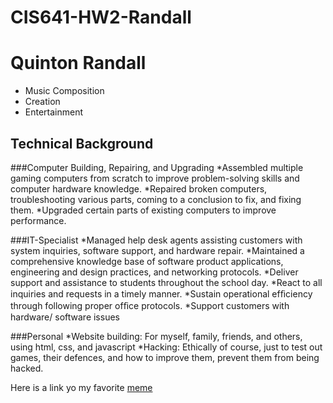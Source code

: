 # CIS641-HW2-Randall
# Quinton Randall


* Music Composition
* Creation
* Entertainment

## Technical Background 

###Computer Building, Repairing, and Upgrading
*Assembled multiple gaming computers from scratch to improve problem-solving skills and computer hardware knowledge.
*Repaired broken computers, troubleshooting various parts, coming to a conclusion to fix, and fixing them. 
*Upgraded certain parts of existing computers to improve performance.

###IT-Specialist
*Managed help desk agents assisting customers with system inquiries, software support, and hardware repair.
*Maintained a comprehensive knowledge base of software product applications, engineering and design practices, and networking protocols.
*Deliver support and assistance to students throughout the school day.
*React to all inquiries and requests in a timely manner.
*Sustain operational efﬁciency through following proper ofﬁce protocols.
*Support customers with hardware/ software issues

###Personal
*Website building: For myself, family, friends, and others, using html, css, and javascript
*Hacking: Ethically of course, just to test out games, their defences, and how to improve them, prevent them from being hacked.

Here is a link yo my favorite [meme](https://www.google.com/url?sa=i&url=https%3A%2F%2Ftwitter.com%2Ftalia_the_taco%2Fstatus%2F845732066423705600&psig=AOvVaw3ZKRCdjDtdmdPVNwrIT_e8&ust=1726354969291000&source=images&cd=vfe&opi=89978449&ved=0CBQQjRxqFwoTCPiF4syDwYgDFQAAAAAdAAAAABAE)

